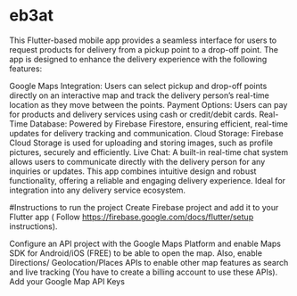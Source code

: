 # eb3at

This Flutter-based mobile app provides a seamless interface for users to request products for delivery from a pickup point to a drop-off point. The app is designed to enhance the delivery experience with the following features:

Google Maps Integration: Users can select pickup and drop-off points directly on an interactive map and track the delivery person’s real-time location as they move between the points.
Payment Options: Users can pay for products and delivery services using cash or credit/debit cards.
Real-Time Database: Powered by Firebase Firestore, ensuring efficient, real-time updates for delivery tracking and communication.
Cloud Storage: Firebase Cloud Storage is used for uploading and storing images, such as profile pictures, securely and efficiently.
Live Chat: A built-in real-time chat system allows users to communicate directly with the delivery person for any inquiries or updates.
This app combines intuitive design and robust functionality, offering a reliable and engaging delivery experience. Ideal for integration into any delivery service ecosystem.



#Instructions to run the project
Create Firebase project and add it to your Flutter app ( Follow https://firebase.google.com/docs/flutter/setup instructions).

Configure an API project with the Google Maps Platform and enable Maps SDK for Android/iOS (FREE) to be able to open the map. Also, enable Directions/ Geolocation/Places APIs to enable other map features as search and live tracking (You have to create a billing account to use these APIs).
Add your Google Map API Keys
